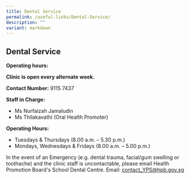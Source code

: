 ```yaml
---
title: Dental Service
permalink: /useful-links/Dental-Service/
description: ""
variant: markdown
---
```

## Dental Service



**Operating hours:**

**Clinic is open every alternate week.**

**Contact Number:** 9115 7437

**Staff in Charge:**

*   Ms Nurfaizah Jamaludin
*   Ms Thilakavathi (Oral Health Promoter)

**Operating Hours:**

*   Tuesdays & Thursdays (8.00 a.m. – 5.30 p.m.)
*   Mondays, Wednesdays & Fridays (8.00 a.m. – 5.00 p.m.)

In the event of an Emergency (e.g. dental trauma, facial/gum swelling or toothache) and the clinic staff is uncontactable, please email Health Promotion Board's School Dental Centre. Email: [contact\_YPS@hpb.gov.sg](mailto:contact_YPS@hpb.gov.sg)